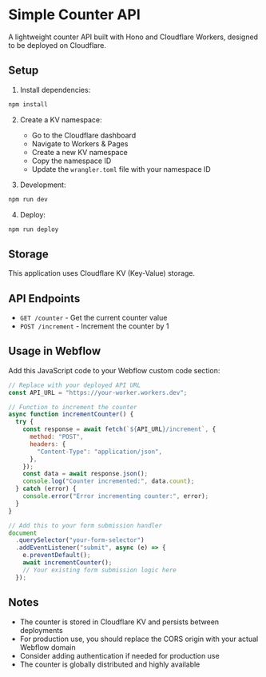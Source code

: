 # Simple Counter API

A lightweight counter API built with Hono and Cloudflare Workers, designed to be deployed on Cloudflare.

## Setup

1. Install dependencies:

```bash
npm install
```

2. Create a KV namespace:

   - Go to the Cloudflare dashboard
   - Navigate to Workers & Pages
   - Create a new KV namespace
   - Copy the namespace ID
   - Update the `wrangler.toml` file with your namespace ID

3. Development:

```bash
npm run dev
```

4. Deploy:

```bash
npm run deploy
```

## Storage

This application uses Cloudflare KV (Key-Value) storage.

## API Endpoints

- `GET /counter` - Get the current counter value
- `POST /increment` - Increment the counter by 1

## Usage in Webflow

Add this JavaScript code to your Webflow custom code section:

```javascript
// Replace with your deployed API URL
const API_URL = "https://your-worker.workers.dev";

// Function to increment the counter
async function incrementCounter() {
  try {
    const response = await fetch(`${API_URL}/increment`, {
      method: "POST",
      headers: {
        "Content-Type": "application/json",
      },
    });
    const data = await response.json();
    console.log("Counter incremented:", data.count);
  } catch (error) {
    console.error("Error incrementing counter:", error);
  }
}

// Add this to your form submission handler
document
  .querySelector("your-form-selector")
  .addEventListener("submit", async (e) => {
    e.preventDefault();
    await incrementCounter();
    // Your existing form submission logic here
  });
```

## Notes

- The counter is stored in Cloudflare KV and persists between deployments
- For production use, you should replace the CORS origin with your actual Webflow domain
- Consider adding authentication if needed for production use
- The counter is globally distributed and highly available
